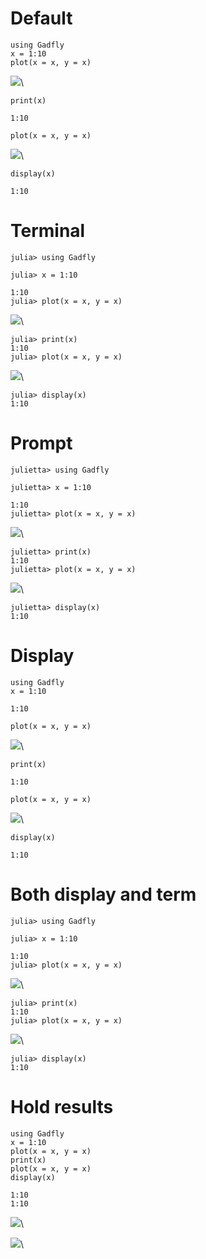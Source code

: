 
# Default

~~~~{.julia}
using Gadfly
x = 1:10
plot(x = x, y = x)
~~~~~~~~~~~~~


![](figures/test_hold_1_1.png)\ 


~~~~{.julia}
print(x)
~~~~~~~~~~~~~


~~~~
1:10
~~~~



~~~~{.julia}
plot(x = x, y = x)
~~~~~~~~~~~~~


![](figures/test_hold_1_2.png)\ 


~~~~{.julia}
display(x)
~~~~~~~~~~~~~


~~~~
1:10
~~~~





# Terminal

~~~~{.julia}
julia> using Gadfly

julia> x = 1:10

1:10
julia> plot(x = x, y = x)

~~~~~~~~~~~~~


![](figures/test_hold_2_1.png)\ 


~~~~{.julia}
julia> print(x)
1:10
julia> plot(x = x, y = x)

~~~~~~~~~~~~~


![](figures/test_hold_2_2.png)\ 


~~~~{.julia}
julia> display(x)
1:10
~~~~~~~~~~~~~





# Prompt

~~~~{.julia}
julietta> using Gadfly

julietta> x = 1:10

1:10
julietta> plot(x = x, y = x)

~~~~~~~~~~~~~


![](figures/test_hold_3_1.png)\ 


~~~~{.julia}
julietta> print(x)
1:10
julietta> plot(x = x, y = x)

~~~~~~~~~~~~~


![](figures/test_hold_3_2.png)\ 


~~~~{.julia}
julietta> display(x)
1:10
~~~~~~~~~~~~~





# Display

~~~~{.julia}
using Gadfly
x = 1:10
~~~~~~~~~~~~~


~~~~
1:10
~~~~



~~~~{.julia}
plot(x = x, y = x)
~~~~~~~~~~~~~


![](figures/test_hold_4_1.png)\ 


~~~~{.julia}
print(x)
~~~~~~~~~~~~~


~~~~
1:10
~~~~



~~~~{.julia}
plot(x = x, y = x)
~~~~~~~~~~~~~


![](figures/test_hold_4_2.png)\ 


~~~~{.julia}
display(x)
~~~~~~~~~~~~~


~~~~
1:10
~~~~





# Both display and term

~~~~{.julia}
julia> using Gadfly

julia> x = 1:10

1:10
julia> plot(x = x, y = x)

~~~~~~~~~~~~~


![](figures/test_hold_5_1.png)\ 


~~~~{.julia}
julia> print(x)
1:10
julia> plot(x = x, y = x)

~~~~~~~~~~~~~


![](figures/test_hold_5_2.png)\ 


~~~~{.julia}
julia> display(x)
1:10
~~~~~~~~~~~~~






# Hold results

~~~~{.julia}
using Gadfly
x = 1:10
plot(x = x, y = x)
print(x)
plot(x = x, y = x)
display(x)
~~~~~~~~~~~~~


~~~~
1:10
1:10
~~~~


![](figures/test_hold_6_1.png)\ 

![](figures/test_hold_6_2.png)\ 

